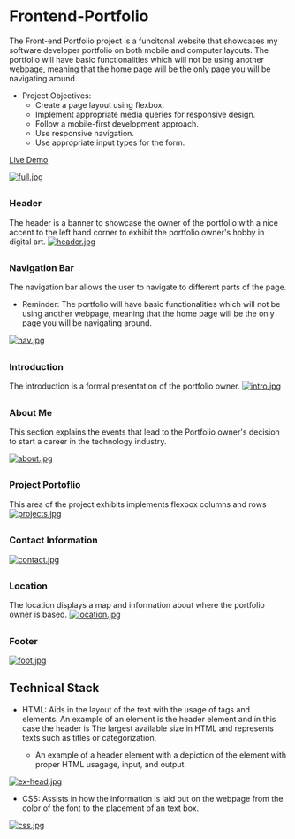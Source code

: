 # Frontend-Portfolio
The Front-end Portfolio project is a funcitonal website that showcases my software developer portfolio on both mobile and computer layouts. The portfolio will have basic functionalities which will not be using another webpage, meaning that the home page will be the only page you will be navigating around. 

- Project Objectives:
  - Create a page layout using flexbox.
  - Implement appropriate media queries for responsive design.
  - Follow a mobile-first development approach.
  - Use responsive navigation.
  - Use appropriate input types for the form.

[Live Demo](https://frontend-portfolio-eight.vercel.app/)

[![full.jpg](https://i.postimg.cc/2888qvtx/full.jpg)](https://postimg.cc/7bdydCwC)

##

### Header
The header is a banner to showcase the owner of the portfolio with a nice accent to the left hand corner to exhibit the portfolio owner's hobby in digital art.
[![header.jpg](https://i.postimg.cc/4yGy2SBC/header.jpg)](https://postimg.cc/vgPGcXJX)

##

### Navigation Bar
The navigation bar allows the user to navigate to different parts of the page.

* Reminder: The portfolio will have basic functionalities which will not be using another webpage, meaning that the home page will be the only page you will be navigating around. 

[![nav.jpg](https://i.postimg.cc/brn0kWrK/nav.jpg)](https://postimg.cc/dZqTKW8B)

##

### Introduction
The introduction is a formal presentation of the portfolio owner.
[![intro.jpg](https://i.postimg.cc/KYmT44nS/intro.jpg)](https://postimg.cc/K1sjHGqJ)

##

### About Me
This section explains the events that lead to the Portfolio owner's decision to start a career in the technology industry.

[![about.jpg](https://i.postimg.cc/DyWPKWcx/about.jpg)](https://postimg.cc/w7pmXjZN)

##

### Project Portoflio

This area of the project exhibits  implements flexbox columns and rows
[![projects.jpg](https://i.postimg.cc/fyP79ZM7/projects.jpg)](https://postimg.cc/GTkTWW89)

##

### Contact Information
[![contact.jpg](https://i.postimg.cc/XJVgMQ25/contact.jpg)](https://postimg.cc/67mZnLx6)

##

### Location
The location displays a map and information about where the portfolio owner is based.
[![location.jpg](https://i.postimg.cc/43Y8L8Sx/location.jpg)](https://postimg.cc/VScB5Fwx)

##

### Footer
[![foot.jpg](https://i.postimg.cc/xjmLxrjZ/foot.jpg)](https://postimg.cc/mhbck5H3)

##

## Technical Stack
- HTML: Aids in the layout of the text with the usage of tags and elements. An example of an element is the header element and in this case the header is The largest available size in HTML and represents texts such as titles or categorization.

  - An example of a header element with a depiction of the element with proper HTML usagage, input, and output.

[![ex-head.jpg](https://i.postimg.cc/nrjq45Rv/ex-head.jpg)](https://postimg.cc/8fGFDyV5)

- CSS: Assists in how the information is laid out on the webpage from the color of the font to the placement of an text box.

[![css.jpg](https://i.postimg.cc/FshSpDW5/css.jpg)](https://postimg.cc/DmYmyd3B)
